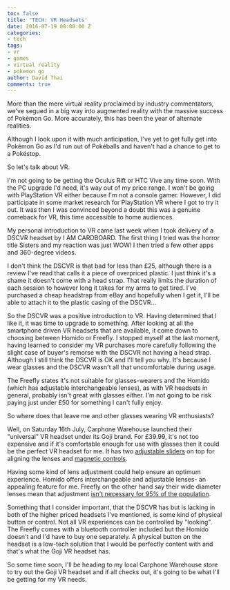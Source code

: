 ```yaml
---
toc: false
title: 'TECH: VR Headsets'
date: 2016-07-19 00:00:00 Z
categories:
- tech
tags:
- vr
- games
- virtual reality
- pokemon go
author: David Thai
comments: true
---
```


More than the mere virtual reality proclaimed by industry commentators, we've segued in a big way into augmented reality with the massive success of Pokémon Go. More accurately, this has been the year of alternate realities. 

Although I look upon it with much anticipation, I've yet to get fully get into Pokémon Go as I'd run out of Pokéballs and haven't had a chance to get to a Pokéstop.

So let's talk about VR.

I'm not going to be getting the Oculus Rift or HTC Vive any time soon. With the PC upgrade I'd need, it's way out of my price range. I won't be going with PlayStation VR either because I'm not a console gamer. However, I did participate in some market research for PlayStation VR where I got to try it out. It was then I was convinced beyond a doubt this was a genuine comeback for VR, this time accessible to home audiences.

My personal introduction to VR came last week when I took delivery of a DSCVR headset by I AM CARDBOARD.  The first thing I tried was the horror title Sisters and my reaction was just WOW! I then tried a few other apps and 360-degree videos.

I don't think the DSCVR is that bad for less than £25, although there is a review I've read that calls it a piece of overpriced plastic. I just think it's a shame it doesn't come with a head strap. That really limits the duration of each session to however long it takes for my arms to get tired. I've purchased a cheap headstrap from eBay and hopefully when I get it, I'll be able to attach it to the plastic casing of the DSCVR...

So the DSCVR was a positive introduction to VR. Having determined that I like it, it was time to upgrade to something. After looking at all the smartphone driven VR headsets that are available, it come down to choosing between Homido or Freefly. I stopped myself at the last moment, having learned to consider my VR purchases more carefully following the slight case of buyer's remorse with the DSCVR not having a head strap. Although I still think the DSCVR is OK and I'll tell you why. It's because I wear glasses and the DSCVR wasn't all that uncomfortable during usage.

The Freefly states it's not suitable for glasses-wearers and the Homido (which has adjustable interchangeable lenses), as with VR headsets in general, probably isn't great with glasses either. I'm not going to be risk paying just under £50 for something I can't fully enjoy.

So where does that leave me and other glasses wearing VR enthusiasts?

Well, on Saturday 16th July, Carphone Warehouse launched their "universal" VR headset under its Goji brand. For £39.99, it's not too expensive and if it's comfortable enough for use with glasses then it could be the perfect VR headset for me. It has two [adjustable sliders](http://lowdown.carphonewarehouse.com/news/virtual-reality-from-carphone-warehouse/36813/) on top for aligning the lenses and [magnetic controls](http://www.dixonscarphone.com/media-centre/press-releases/carphone-warehouse-launches-universal-virtual-reality-headset).

Having some kind of lens adjustment could help ensure an optimum experience. Homido offers interchangeable and adjustable lenses- an appealing feature for me. Freefly on the other hand say their wide diameter lenses mean that adjustment [isn't necessary for 95% of the population](https://www.freeflyvr.com/fixed-interpupillary-distance/).

Something that I consider important, that the DSCVR has but is lacking in both of the higher priced headsets I've mentioned, is some kind of physical button or control. Not all VR experiences can be controlled by "looking". The Freefly comes with a bluetooth controller included but the Homido doesn't and I'd have to buy one separately. A physical button on the headset is a low-tech solution that I would be perfectly content with and that's what the Goji VR headset has.

So some time soon, I'll be heading to my local Carphone Warehouse store to try out the Goji VR headset and if all checks out, it's going to be what I'll be getting for my VR needs.
